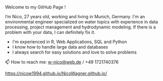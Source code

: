 Welcome to my GitHub Page !

I’m Nico, 27 years old, working and living in Munich, Germany.
I'm an environmental engineer specialized on water topics with experience in data processing,
project management and hydrodynamic modeling. 
If there is a problem with your data, I can definitely fix it.

- I'm experienced in R, Web Applications, SQL and Python
- I know how to handle large data and databases
- I always search for easy solutions and love to solve problems

 📫 How to reach me: w-nico@web.de / +49 1721740376

https://nicow1994.github.io/NicoWagner.github.io/

<!---
NicoW1994/NicoW1994 is a ✨ special ✨ repository because its `README.md` (this file) appears on your GitHub profile.
You can click the Preview link to take a look at your changes.
--->

